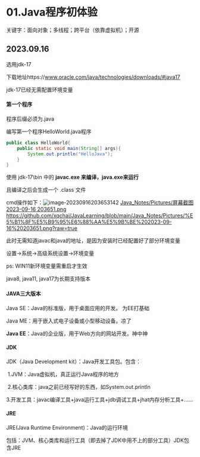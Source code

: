 # 01.Java程序初体验

关键字：面向对象；多线程；跨平台（依靠虚拟机）；开源



## 2023.09.16  

选用jdk-17   

下载地址https://www.oracle.com/java/technologies/downloads/#java17

jdk-17已经无需配置环境变量



#### 第一个程序

程序后缀必须为.java

编写第一个程序HelloWorld.java程序

```java
public class HelloWorld{
	public static void main(String[] args){
		System.out.println("HelloJava");
	}
}
```

使用 jdk-17\bin 中的 **javac.exe 来编译，java.exe来运行**

且编译之后会生成一个 .class 文件

cmd操作如下：![image-20230916203653142](C:\Users\xqchai\AppData\Roaming\Typora\typora-user-images\image-20230916203653142.png)
[Java_Notes/Pictures/屏幕截图 2023-09-16 203651.png](https://github.com/xqchai/JavaLearning/raw/main/Java_Notes/Pictures/%E5%B1%8F%E5%B9%95%E6%88%AA%E5%9B%BE%202023-09-16%20203651.png?raw=true)
https://github.com/xqchai/JavaLearning/blob/main/Java_Notes/Pictures/%E5%B1%8F%E5%B9%95%E6%88%AA%E5%9B%BE%202023-09-16%20203651.png?raw=true

 此时无需知道javac和java的地址，是因为安装时已经配置好了部分环境变量

设置->系统->高级系统设置->环境变量

ps: WIN11新环境变量需重启才生效





java8, java11, java17为长期支持版本



#### JAVA三大版本

Java SE：Java的标准版，用于桌面应用的开发。 为EE打基础

Java ME：用于嵌入式电子设备或小型移动设备。凉了

**Java EE**：Java的企业版，用于Web方向的网站开发。神中神



#### JDK

JDK（Java Development kit）：Java开发工具包。包含：

​	1.JVM：Java虚拟机，真正运行Java程序的地方

​	2.核心类库：java之前已经写好的东西，如System.out.println

​	3.开发工具：javac编译工具+java运行工具+jdb调试工具+jhat内存分析工具+……



#### JRE

JRE(Java Runtime Environment)：Java的运行环境

包括：JVM、核心类库和运行工具（即去掉了JDK中用不上的部分工具）JDK包含JRE

